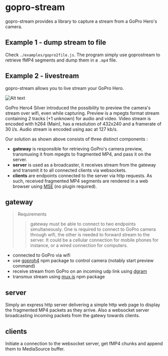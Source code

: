 # gopro-stream

gopro-stream provides a library to capture a stream from a GoPro Hero's camera. 

## Example 1 - dump stream to file
Check `./examples/gopro2file.js`. The program simply use goprostream to retrieve fMP4 segments and dump them in a `.mp4` file.

## Example 2 - livestream
gopro-stream allows you to live stream your GoPro Hero.

![Alt text](doc/architecture.png?raw=true "Overview")

GoPro Hero4 Silver introduced the possibility to preview the camera's stream over wifi, even while capturing. Preview is a mpegts format stream containing 2 tracks (+1 unknown) for audio and video. Video stream is encoded with h264 (Main), has a resolution of 432x240 and a framerate of 30 i/s. Audio stream is encoded using aac at 127 kb/s.

Our solution as shown above consists of three distinct components :
- __gateway__ is responsible for retrieving GoPro's camera preview, transmuxing it from mpegts to fragmented MP4, and pass it on the server.
- __server__ is used as a broadcaster, it receives stream from the gateway and transmit it to all connected clients via websockets.
- __clients__ are endpoints connected to the server via http requests. As such, received fragmented MP4 segments are rendered in a web browser using [MSE](http://www.w3.org/TR/media-source/) (no plugin required).

## gateway

> Requirements
>> gateway must be able to connect to two endpoints simultaneously. One is required to connect to GoPro camera through wifi, the other is needed to forward stream to the server. It could be a cellular connection for mobile phones for instance, or a wired connection for computers.

- connected to GoPro via wifi
- use [goproh4](https://github.com/citolen/goproh4) npm package to control camera (notably start preview command)
- receive stream from GoPro on an incoming udp link using [dgram](https://nodejs.org/api/dgram.html)
- transmux stream using [mux.js](https://github.com/videojs/mux.js) npm package

## server

Simply an express http server delivering a simple http web page to display the fragmented MP4 packets as they arrive. Also a websocket server broadcasting incoming packets from the gatewy towards clients.

## clients

Initiate a connection to the websocket server, get fMP4 chunks and append them to MediaSource buffer.